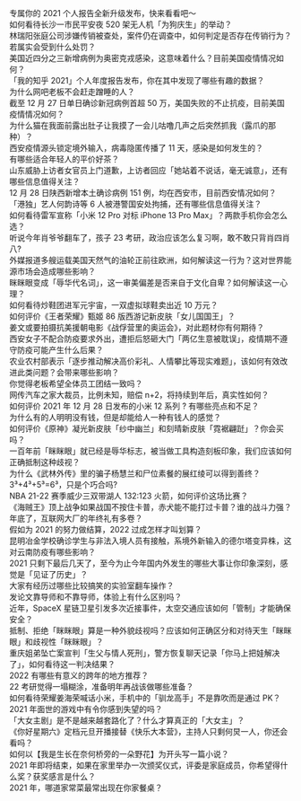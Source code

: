 专属你的 2021 个人报告全新升级发布，快来看看吧～  
如何看待长沙一市民平安夜 520 架无人机「为狗庆生」的举动？  
林瑞阳张庭公司涉嫌传销被查处，案件仍在调查中，如何判定是否存在传销行为？若属实会受到什么处罚？  
美国近四分之三新增病例为奥密克戎感染，这意味着什么？目前美国疫情情况如何？  
「我的知乎 2021」个人年度报告发布，你在其中发现了哪些有趣的数据？  
为什么网吧老板不会赶走蹭睡的人？  
截至 12 月 27 日单日确诊新冠病例首超 50 万，美国失败的不止抗疫，目前美国疫情情况如何？  
为什么猫在我面前露出肚子让我摸了一会儿咕噜几声之后突然抓我（露爪的那种）？  
西安疫情源头锁定境外输入，病毒隐匿传播了 11 天，感染是如何发生的？  
有哪些适合年轻人的平价好茶？  
山东威胁上访者女官员上门道歉，上访者回应「她站着不说话，毫无诚意」，还有哪些信息值得关注？  
12 月 28 日陕西新增本土确诊病例 151 例，均在西安市，目前西安情况如何？  
「港独」艺人何韵诗等 6 人被港警国安处拘捕，还有哪些信息值得关注？  
如何看待雷军宣称「小米 12 Pro 对标 iPhone 13 Pro Max」？两款手机你会怎么选？  
听说今年肖爷爷翻车了，孩子 23 考研，政治应该怎么复习啊，敢不敢只背肖四肖八?  
外媒报道多艘运载美国天然气的油轮正前往欧洲，如何解读这一行为？这对世界能源市场会造成哪些影响？  
眯眯眼变成「辱华代名词」，这一审美偏差是否来自于文化自卑？如何解读这一心理？  
如何看待炒鞋团进军元宇宙，一双虚拟球鞋卖出近 10 万元？  
如何评价《王者荣耀》甄姬 86 版西游记新皮肤「女儿国国王」？  
姜文或要拍摄抗美援朝电影《战俘营里的奥运会》，对此题材你有何期待？  
西安女子不配合防疫要求外出，遭拒后怒砸大门「两亿生意被耽误」，疫情期不遵守防疫可能产生什么后果？  
农业农村部表示「逐步推动解决高价彩礼、人情攀比等现实难题」，该如何有效改进此类问题？会带来哪些影响？  
你觉得老板希望全体员工团结一致吗？  
网传汽车之家大裁员，比例未知，赔偿 n+2，将持续到年后，真实性如何？  
如何评价 2021 年 12 月 28 日发布的小米 12 系列 ? 有哪些亮点和不足？  
为什么有的人明明没有钱，但是却能给人一种有钱人的感觉？  
如何评价《原神》凝光新皮肤「纱中幽兰」和刻晴新皮肤「霓裾翩跹」？你会买吗？  
一百年前「眯眯眼」就已经是辱华标志，被当做工具构造刻板印象，我们应该如何正确抵制这种歧视？  
为什么《武林外传》里的骗子杨慧兰和尸位素餐的展红绫可以得到善终？  
3³+4³+5³=6³，只是个巧合吗?  
NBA 21-22 赛季威少三双带湖人 132:123 火箭，如何评价这场比赛？  
《海贼王》顶上战争如果战国不按住卡普，赤犬能不能打过卡普？谁的战斗力强？  
年底了，互联网大厂的年终礼有多卷？  
假如为 2021 的努力做结算，2022 过成怎样才叫划算？  
昆明冶金学校确诊学生与非法入境人员有接触，系境外新输入的德尔塔变异株，这对云南防疫有哪些影响？  
2021 只剩下最后几天了，至今为止今年国内外发生的哪些大事让你印象深刻，感觉是「见证了历史」？  
大家有经历过哪些比较搞笑的实验室翻车操作？  
发论文靠导师和不靠导师，体验上有什么区别吗？  
近年，SpaceX 星链卫星引发多次近接事件，太空交通应该如何「管制」才能确保安全？  
抵制、拒绝「眯眯眼」算是一种外貌歧视吗？应该如何正确区分和对待天生「眯眯眼」和歧视性「眯眯眼」？  
重庆姐弟坠亡案宣判「生父与情人死刑」，警方恢复聊天记录「你马上把娃解决了」，如何看待这一判决结果？  
2022 有哪些有意义的跨年的地方推荐？  
22 考研觉得一塌糊涂，准备明年再战该做哪些准备？  
如何看待荣耀姜海荣喊话小米，手机中的「驯龙高手」不是靠吹而是通过 PK？  
2021 年面世的游戏中有令你感到失望的吗？  
「大女主剧」是不是越来越套路化了？什么才算真正的「大女主」？  
《你好星期六》定档元旦开播接替《快乐大本营》，主持人只剩何炅一人，你还会看吗？  
如何以【我是生长在奈何桥旁的一朵野花】为开头写一篇小说？  
2021 年即将结束，如果在家里举办一次颁奖仪式，评委是家庭成员，你希望得什么奖？获奖感言是什么？  
2021 年，哪道家常菜最常出现在你家餐桌？  

